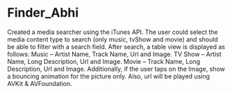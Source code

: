 # Finder_Abhi
Created a media searcher using the iTunes API. The user could select the media content type to search (only music, tvShow and movie) and should be able to filter with a search field. After search, a table view is displayed as follows:
Music – Artist Name, Track Name, Url and Image.
TV Show – Artist Name, Long Description, Url and Image.
Movie – Track Name, Long Description, Url and Image.
Additionally, if the user taps on the Image, show a bouncing animation for the picture only. Also, url will be played using AVKit & AVFoundation.
